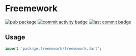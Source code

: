 # Freemework
[![pub package](https://img.shields.io/pub/v/freemework.svg)](https://pub.dev/packages/freemework)
[![commit activity badge](https://img.shields.io/github/commit-activity/m/freemework/dart)](https://github.com/freemework/dart/pulse)
[![last commit badge](https://img.shields.io/github/last-commit/freemework/dart)](https://github.com/freemework/dart/graphs/commit-activity)

## Usage

```dart
import 'package:freemework/freemework.dart';
```
